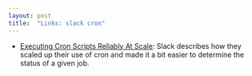 ```yaml
---
layout: post
title:  "Links: slack cron"
---
```


* [Executing Cron Scripts Reliably At Scale](https://slack.engineering/executing-cron-scripts-reliably-at-scale/): Slack describes how they scaled up their use of cron and made it a bit easier to determine the status of a given job.